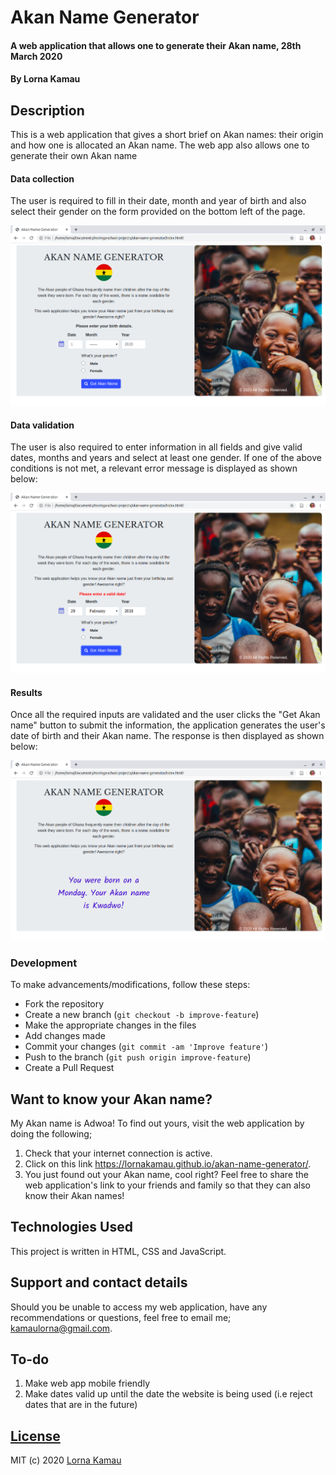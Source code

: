 # Akan Name Generator
#### A web application that allows one to generate their Akan name,  28th March 2020
#### By **Lorna Kamau**
## Description
This is a web application that gives a short brief on Akan names: their origin and how one is allocated an Akan name. The web app also allows one to generate their own Akan name
#### Data collection
The user is required to fill in their date, month and year of birth and also select their gender on the form provided on the bottom left of the page. 

![landing-page](images/landing-page.png)

#### Data validation
The user is also required to enter information in all fields and give valid dates, months and years and select at least one gender. If one of the above conditions is not met, a relevant error message is displayed as shown below:

![error-message](images/error.png)

#### Results
Once all the required inputs are validated and the user clicks the "Get Akan name" button to submit the information, the application generates the user's date of birth and their Akan name. The response is then displayed as shown below:

![results](images/results.png)

### Development
To make advancements/modifications, follow these steps:

- Fork the repository
- Create a new branch (`git checkout -b improve-feature`)
- Make the appropriate changes in the files
- Add changes made
- Commit your changes (`git commit -am 'Improve feature'`)
- Push to the branch (`git push origin improve-feature`)
- Create a Pull Request 

## Want to know your Akan name?
My Akan name is Adwoa! To find out yours, visit the web application by doing the following;
1. Check that your internet connection is active.
2. Click on this link https://lornakamau.github.io/akan-name-generator/. 
3. You just found out your Akan name, cool right? Feel free to share the web application's link to your friends and family so that they can also know their Akan names!

## Technologies Used
This project is written in HTML, CSS and JavaScript.

## Support and contact details
Should you be unable to access my web application, have any recommendations or questions, feel free to email me; kamaulorna@gmail.com.

## To-do
1. Make web app mobile friendly
2. Make dates valid up until the date the website is being used (i.e reject dates that are in the future)

## [License](https://github.com/lornakamau/akan-name-generator/blob/master/LICENSE.md)
MIT (c) 2020 [Lorna Kamau](https://github.com/lornakamau)